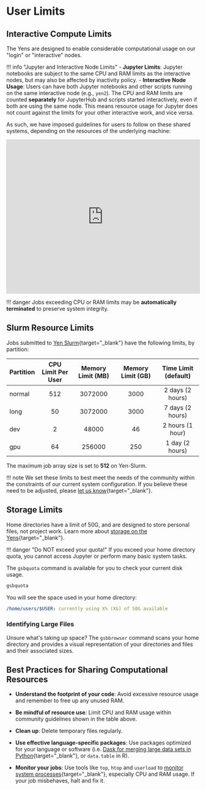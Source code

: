 # User Limits

## Interactive Compute Limits

The Yens are designed to enable considerable computational usage on our "login" or "interactive" nodes.

!!! info "Jupyter and Interactive Node Limits"
    - **Jupyter Limits**: Jupyter notebooks are subject to the same CPU and RAM limits as the interactive nodes, but may also be affected by inactivity policy.
    - **Interactive Node Usage**: Users can have both Jupyter notebooks and other scripts running on the same interactive node (e.g., `yen2`). The CPU and RAM limits are counted **separately** for JupyterHub and scripts started interactively, even if both are using the same node. This means resource usage for Jupyter does not count against the limits for your other interactive work, and vice versa.

As such, we have imposed guidelines for users to follow on these shared systems, depending on the resources of the underlying machine:

<div class="row">
    <!-- <div class="col-lg-12">
      <H1> </H1>
    </div> -->
  </div>
  <div class="row">
    <div class="col-lg-13">
     <!-- <div class="fontAwesomeStyle"><i class="fas fa-tachometer-alt"></i> Interactive Yens have the following per node limits:</div> -->
<iframe class="airtable-embed" src="https://airtable.com/embed/shrGC2dYzvDSgJfXa?backgroundColor=purple" frameborder="0" onmousewheel="" width="100%" height="400" style="background: transparent; border: 1px solid #ccc;"></iframe>
   </div>
    <div class="col col-md-2"></div>
  </div>

!!! danger
    Jobs exceeding CPU or RAM limits may be **automatically terminated** to preserve system integrity.

## Slurm Resource Limits

Jobs submitted to [Yen Slurm](/_user_guide/slurm/){target="_blank"} have the following limits, by partition:

| Partition      | CPU Limit Per User | Memory Limit (MB)      | Memory Limit (GB)     | Time Limit (default)  |
| -------------- | :----------------: | :--------------------: | :-------------------: | :-------------------: |
|  normal        |    512             |  3072000               | 3000                  | 2 days  (2 hours)     |
|  long          |    50              |  3072000               | 3000                  | 7 days (2 hours)      |
|  dev           |    2               |  48000                 | 46                    | 2 hours (1 hour)      |
|  gpu           |    64              |  256000                | 250                    | 1 day (2 hours)       |

The maximum job array size is set to **512** on Yen-Slurm.

!!! note
    We set these limits to best meet the needs of the community within the constraints of our current system configuration. If you believe these need to be adjusted, please [let us know](mailto:gsb_darcresearch@stanford.edu){target="_blank"}.

## Storage Limits

Home directories have a limit of 50G, and are designed to store personal files, not project work. Learn more about [storage on the Yens](/_user_guide/storage/#yen-file-system){target="_blank"}.

!!! danger "Do NOT exceed your quota!"
    If you exceed your home directory quota, you cannot access Jupyter or perform many basic system tasks.

The `gsbquota` command is available for you to check your current disk usage.
```bash title="Terminal Input"
gsbquota
```
You will see the space used in your home directory:
```{.yaml .no-copy title="Terminal Output"}
/home/users/$USER: currently using X% (XG) of 50G available
```

### Identifying Large Files


Unsure what's taking up space? The `gsbbrowser` command scans your home directory and provides a visual representation of your directories and files and their associated sizes.
## Best Practices for Sharing Computational Resources

- **Understand the footprint of your code**: Avoid excessive resource usage and remember to free up any unused RAM. 

- **Be mindful of resource use**: Limit CPU and RAM usage within community guidelines shown in the table above.

- **Clean up**: Delete temporary files regularly.

- **Use effective language-specific packages**: Use packages optimized for your language or software (i.e. [Dask for merging large data sets in Python](/blog/2023/02/09/merging-big-data-sets-with-python-dask/){target="_blank"}, or `data.table` in R).

- **Monitor your jobs**: Use tools like `top`, `htop` and `userload` to [monitor system processes](/_user_guide/monitor_usage/){target="_blank"}, especially CPU and RAM usage. If your job misbehaves, halt and fix it.
